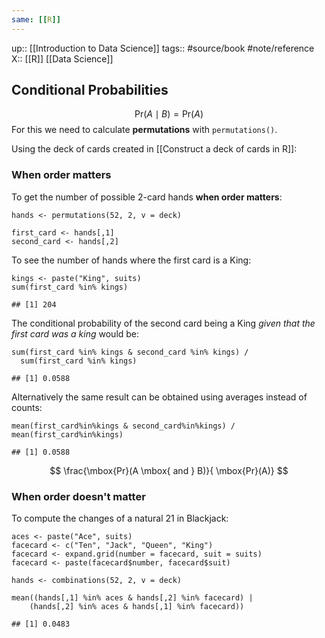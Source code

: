```yaml
---
same: [[R]]
---
```

up:: [[Introduction to Data Science]]
tags:: #source/book #note/reference
X:: [[R]] [[Data Science]]

## Conditional Probabilities

$$
\mbox{Pr}(A \mid B) = \mbox{Pr}(A)
$$
For this we need to calculate __permutations__ with `permutations()`. 

Using the deck of cards created in [[Construct a deck of cards in R]]:

### When order matters

To get the number of possible 2-card hands __when order matters__:

```
hands <- permutations(52, 2, v = deck)

first_card <- hands[,1]
second_card <- hands[,2]
```

To see the number of hands where the first card is a King:

```
kings <- paste("King", suits)
sum(first_card %in% kings)

## [1] 204
```

The conditional probability of the second card being a King _given that the first card was a king_ would be:

```
sum(first_card %in% kings & second_card %in% kings) / 
  sum(first_card %in% kings)

## [1] 0.0588
```

Alternatively the same result can be obtained using averages instead of counts:

```
mean(first_card%in%kings & second_card%in%kings) / mean(first_card%in%kings)

## [1] 0.0588
```

$$
\frac{\mbox{Pr}(A \mbox{ and } B)}{ \mbox{Pr}(A)}
$$

### When order doesn't matter

To compute the changes of a natural 21 in Blackjack:

```
aces <- paste("Ace", suits)
facecard <- c("Ten", "Jack", "Queen", "King")
facecard <- expand.grid(number = facecard, suit = suits)
facecard <- paste(facecard$number, facecard$suit)

hands <- combinations(52, 2, v = deck)

mean((hands[,1] %in% aces & hands[,2] %in% facecard) | 
    (hands[,2] %in% aces & hands[,1] %in% facecard))

## [1] 0.0483
```





